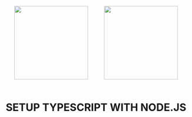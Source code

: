 <style>
  .title-image {
    margin: 20px;
  }
</style>

<a name="readme-top"></a>
  
<!-- PROJECT LOGO -->
<br />
<div align="center">
  <img src="https://cdn.jsdelivr.net/gh/devicons/devicon@latest/icons/typescript/typescript-original.svg" width="200" height="200" class="title-image" />
  <img src="https://cdn.jsdelivr.net/gh/devicons/devicon@latest/icons/nodejs/nodejs-original-wordmark.svg" width="200" height="200" class="title-image" />
  <br/>
  <h1 align="center">SETUP TYPESCRIPT WITH NODE.JS</h1>

</div>
